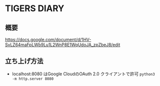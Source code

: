 # TIGERS DIARY

## 概要
https://docs.google.com/document/d/1HV-SvLZ64maFpLWb9Lu1L2WnP8E1WqUdoJA_zpZbeJ8/edit

## 立ち上げ方法
- localhost:8080 はGoogle CloudのOAuth 2.0 クライアントで許可
`python3 -m http.server 8080`